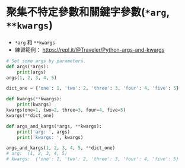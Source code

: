 # 聚集不特定參數和關鍵字參數(`*arg`, `**kwargs`)
* `*arg` 和 `**kwargs`
* 練習範例： https://repl.it/@Traveler/Python-args-and-kwargs

```python
# Set some args by parameters.
def args(*args):
    print(args)
args(1, 2, 3, 4, 5)

dict_one = {'one': 1, 'two': 2, 'three': 3, 'four': 4, 'five': 5}

def kwargs(**kwargs):
    print(kwargs)
kwargs(one=1, two=2, three=3, four=4, five=5)
kwargs(**dict_one)

def args_and_kargs(*args, **kwargs):
    print('arg: ', args)
    print('kwargs: ', kwargs)

args_and_kargs(1, 2, 3, 4, 5, **dict_one)
# arg:  (1, 2, 3, 4, 5)
# kwargs:  {'one': 1, 'two': 2, 'three': 3, 'four': 4, 'five': 5}
```
